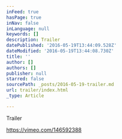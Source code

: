 ```yaml
---
inFeed: true
hasPage: true
inNav: false
inLanguage: null
keywords: []
description: Trailer
datePublished: '2016-05-19T13:44:09.528Z'
dateModified: '2016-05-19T13:44:08.730Z'
title: ''
author: []
authors: []
publisher: null
starred: false
sourcePath: _posts/2016-05-19-trailer.md
url: trailer/index.html
_type: Article

---
```

Trailer

https://vimeo.com/146592388